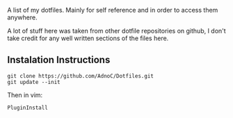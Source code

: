 A list of my dotfiles. Mainly for self reference and in order to access them
anywhere.

A lot of stuff here was taken from other dotfile repositories on github,
I don't take credit for any well written sections of the files here.

## Instalation Instructions
    git clone https://github.com/AdnoC/Dotfiles.git
    git update --init
Then in vim:

    PluginInstall
